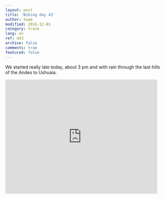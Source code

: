 ```yaml
---   
layout: post 
title: 'Biking day 43'  
author: team 
modified: 2016-12-01
category: track 
lang: en 
ref: d43
archive: false 
comments: true 
featured: false 
--- 
```


 We started really late today, about 3 pm and with rain through the last hills of the Andes to Ushuaia.                                                                                                                                                                                                                                                                                       

<iframe width='480' height='360' src='http://track-kit.net/maps_s3/?v=embed&track=232843.gpx' frameborder='0' allowfullscreen></iframe>